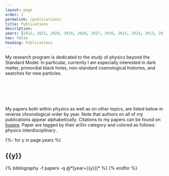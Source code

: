 ```yaml
---
layout: page
order: 2
permalink: /publications/
title: Publications
description: 
years: [2022, 2021, 2020, 2019, 2018, 2017, 2016, 2015, 2014, 2013, 2012, 2011]
nav: false
heading: Publications
---
```


<!-- _pages/publications.md -->
<div class="publications">


My research program is dedicated to the study of physics beyond the Standard Model.   In particular, currently I am especially interested in dark matter, primordial black holes, non-standard cosmological histories, and searches for new particles. 

<br>
<br>


<br>
<br>

My papers both within physics as well as on other topics, are listed below in reverse chronological order by year. Note that authors on all of my publications appear alphabetically. Citations to my papers can be found on <a href="https://inspirehep.net/authors/1077754?ui-citation-summary=true">Inspire</a>.
Paper are tagged by their arXiv category and colored as follows:
<span class="badge badge-danger">physics</span> <span class="badge badge-primary">interdisciplinary</span> .


{%- for y in page.years %}
  <h2 class="year">{{y}}</h2>
  {% bibliography -f papers -q @*[year={{y}}]* %}
{% endfor %}

</div>
